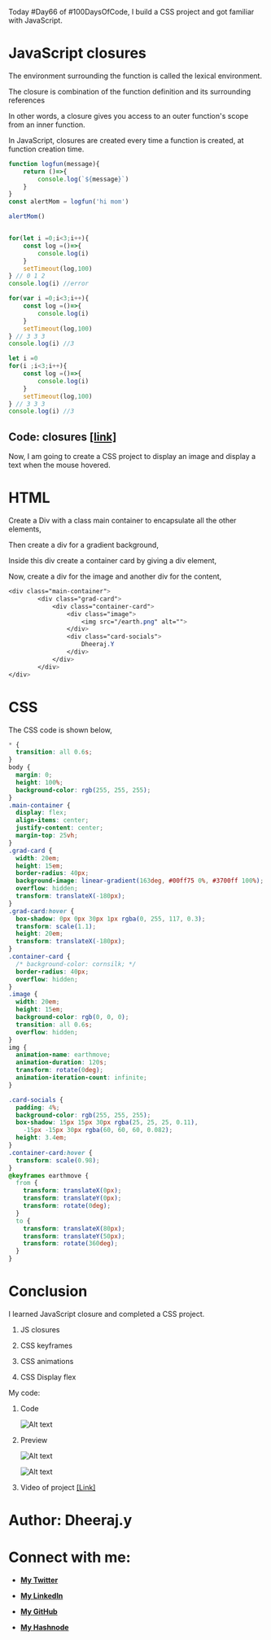 Today #Day66 of #100DaysOfCode, I build a CSS project and got familiar with JavaScript.

# JavaScript closures

The environment surrounding the function is called the lexical environment.

The closure is combination of the function definition and its surrounding references

In other words, a closure gives you access to an outer function's scope from an inner function.

In JavaScript, closures are created every time a function is created, at function creation time.

```javascript
function logfun(message){
    return ()=>{
        console.log(`${message}`)
    }
}
const alertMom = logfun('hi mom')

alertMom()


for(let i =0;i<3;i++){
    const log =()=>{
        console.log(i)
    }
    setTimeout(log,100)
} // 0 1 2 
console.log(i) //error 

for(var i =0;i<3;i++){
    const log =()=>{
        console.log(i)
    }
    setTimeout(log,100)
} // 3 3 3
console.log(i) //3

let i =0
for(i ;i<3;i++){
    const log =()=>{
        console.log(i)
    }
    setTimeout(log,100)
} // 3 3 3 
console.log(i) //3
```

## Code: closures [\[link\]](https://www.sololearn.com/compiler-playground/WTp2737xOB2h)

Now, I am going to create a CSS project to display an image and display a text when the mouse hovered.

# HTML

Create a Div with a class main container to encapsulate all the other elements,

Then create a div for a gradient background,

Inside this div create a container card by giving a div element,

Now, create a div for the image and another div for the content,

```css
<div class="main-container">
        <div class="grad-card">
            <div class="container-card">
                <div class="image">
                    <img src="/earth.png" alt="">
                </div>
                <div class="card-socials">
                    Dheeraj.Y
                </div>
            </div>
        </div>
</div>
```

# CSS

The CSS code is shown below,

```css
* {
  transition: all 0.6s;
}
body {
  margin: 0;
  height: 100%;
  background-color: rgb(255, 255, 255);
}
.main-container {
  display: flex;
  align-items: center;
  justify-content: center;
  margin-top: 25vh;
}
.grad-card {
  width: 20em;
  height: 15em;
  border-radius: 40px;
  background-image: linear-gradient(163deg, #00ff75 0%, #3700ff 100%);
  overflow: hidden;
  transform: translateX(-180px);
}
.grad-card:hover {
  box-shadow: 0px 0px 30px 1px rgba(0, 255, 117, 0.3);
  transform: scale(1.1);
  height: 20em;
  transform: translateX(-180px);
}
.container-card {
  /* background-color: cornsilk; */
  border-radius: 40px;
  overflow: hidden;
}
.image {
  width: 20em;
  height: 15em;
  background-color: rgb(0, 0, 0);
  transition: all 0.6s;
  overflow: hidden;
}
img {
  animation-name: earthmove;
  animation-duration: 120s;
  transform: rotate(0deg);
  animation-iteration-count: infinite;
}

.card-socials {
  padding: 4%;
  background-color: rgb(255, 255, 255);
  box-shadow: 15px 15px 30px rgba(25, 25, 25, 0.11),
    -15px -15px 30px rgba(60, 60, 60, 0.082);
  height: 3.4em;
}
.container-card:hover {
  transform: scale(0.98);
}
@keyframes earthmove {
  from {
    transform: translateX(0px);
    transform: translateY(0px);
    transform: rotate(0deg);
  }
  to {
    transform: translateX(80px);
    transform: translateY(50px);
    transform: rotate(360deg);
  }
}
```

# Conclusion

I learned JavaScript closure and completed a CSS project.

1.  JS closures
    
2.  CSS keyframes
    
3.  CSS animations
    
4.  CSS Display flex
    

My code:

1.  Code
    
    ![Alt text](1.%20day66%20code.png)
    
2.  Preview
    
    ![Alt text](2.%20day66%20preview.png)
    
    ![Alt text](3.%20day66%20preview%202.png)
    

3. Video of project [[Link]](/day%2066%20project%20video.mp4)


# **Author: Dheeraj.y**

# Connect with me:

*   [**My Twitter**](https://twitter.com/yssdheeraj)
    
*   [**My LinkedIn**](https://www.linkedin.com/in/dheerajy1/)
    
*   [**My GitHub**](https://github.com/dheerajy1)
    
*   [**My Hashnode**](https://dheerajy1.hashnode.dev/)
